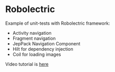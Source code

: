 # Robolectric

Example of unit-tests with Robolectric framework:
- Activity navigation
- Fragment navigation
- JepPack Navigation Component
- Hilt for dependency injection
- Coil for loading images

Video tutorial is [here](https://www.youtube.com/c/RomanAndrushchenko)